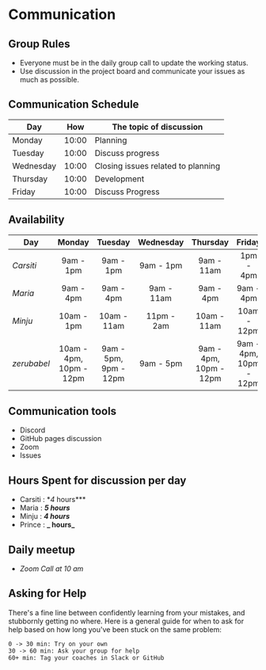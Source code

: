 # Communication

## Group Rules

<!-- any general rules you'd like to set for your group? -->

- Everyone must be in the daily group call to update the working status.
- Use discussion in the project board and communicate your issues as much as
  possible.

## Communication Schedule

| Day       |  How  | The topic of discussion            |
| --------- | :---: | ---------------------------------- |
| Monday    | 10:00 | Planning                           |
| Tuesday   | 10:00 | Discuss progress                   |
| Wednesday | 10:00 | Closing issues related to planning |
| Thursday  | 10:00 | Development                        |
| Friday    | 10:00 | Discuss Progress                   |

## Availability

| Day         |         Monday          |        Tuesday        | Wednesday  |        Thursday        |         Friday         | Saturday   | Sunday     |
| ----------- | :---------------------: | :-------------------: | :--------: | :--------------------: | :--------------------: | ---------- | ---------- |
| _Carsiti_   |        9am - 1pm        |       9am - 1pm       | 9am - 1pm  |       9am - 11am       |       1pm - 4pm        |            |            |
| _Maria_     |        9am - 4pm        |       9am - 4pm       | 9am - 11am |       9am - 4pm        |       9am - 4pm        |            |            |
| _Minju_     |       10am - 1pm        |      10am - 11am      | 11pm - 2am |      10am - 11am       |      10am - 12pm       | -          | -          |
| _zerubabel_ | 10am - 4pm, 10pm - 12pm | 9am - 5pm, 9pm - 12pm | 9am - 5pm  | 9am - 4pm, 10pm - 12pm | 9am - 4pm, 10pm - 12pm | 11am - 7pm | 9pm - 12am |

## Communication tools

- Discord
- GitHub pages discussion
- Zoom
- Issues

## Hours Spent for discussion per day

- Carsiti : \*_4_ hours\*\*\*
- Maria : **_5 hours_**
- Minju : **_4 hours_**
- Prince : **_ hours_**

## Daily meetup

- _Zoom Call at 10 am_

## Asking for Help

There's a fine line between confidently learning from your mistakes, and
stubbornly getting no where. Here is a general guide for when to ask for help
based on how long you've been stuck on the same problem:

    0 -> 30 min: Try on your own
    30 -> 60 min: Ask your group for help
    60+ min: Tag your coaches in Slack or GitHub
